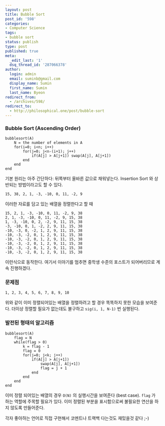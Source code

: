 ```yaml
---
layout: post
title: Bubble Sort
post_id: '598'
categories:
- Computer Science
tags:
- bubble sort
status: publish
type: post
published: true
meta:
  _edit_last: '1'
  dsq_thread_id: '287066378'
author:
  login: admin
  email: suminb@gmail.com
  display_name: Sumin
  first_name: Sumin
  last_name: Byeon
redirect_from:
  - /archives/598/
redirect_to:
  - http://philosophical.one/post/bubble-sort
---
```

### Bubble Sort (Ascending Order)

    bubblesort(A)
        N = the number of elements in A
        for(i=0; i<n; i++)
            for(j=0; j<n-(i+1); j++)
                if(A[j] > A[j+1]) swap(A[j], A[j+1])
            end
        end
    end

기본 원리는 아주 간단하다: 뒤쪽부터 올바른 값으로 채워넣는다. Insertion Sort 와 상반되는 방법이라고도 할 수 있다.

    15, 38, 2, 1, -3, -10, 0, 11, -2, 9

이러한 자료를 담고 있는 배열을 정렬한다고 할 때

    15, 2, 1, -3, -10, 0, 11, -2, 9, 38
    2, 1, -3, -10, 0, 11, -2, 9, 15, 38
    1, -3, -10, 0, 2, -2, 9, 11, 15, 38
    -3, -10, 0, 1, -2, 2, 9, 11, 15, 38
    -10, -3, 0, -2, 1, 2, 9, 11, 15, 38
    -10, -3, -2, 0, 1, 2, 9, 11, 15, 38
    -10, -3, -2, 0, 1, 2, 9, 11, 15, 38
    -10, -3, -2, 0, 1, 2, 9, 11, 15, 38
    -10, -3, -2, 0, 1, 2, 9, 11, 15, 38
    -10, -3, -2, 0, 1, 2, 9, 11, 15, 38

이런식으로 동작한다. 여기서 이야기를 멈추면 중학생 수준의 포스트가 되어버리므로 계속 진행하겠다.

### 문제점

    1, 2, 3, 4, 5, 6, 7, 8, 9, 10

위와 같이 이미 정렬되어있는 배열을 정렬하려고 할 경우 똑똑하지 못한 모습을 보여준다. 더이상 정렬할 필요가 없는데도 불구하고 `sig(i, 1, N-1)` 번 실행된다.

### 발전된 형태의 알고리즘

    bubblesort(A)
        flag = N
        while(flag > 0)
            k = flag - 1
            flag = 0
            for(j=0; j<k; j++)
                if(A[j] > A[j+1])
                    swap(A[j], A[j+1])
                    flag = j + 1
                end
            end
        end
    end

이미 정렬 되어있는 배열의 경우 `O(N)` 의 실행시간을 보여준다 (best case). `flag` 가 하는 역할에 주목할 필요가 있다. 이미 정렬된 부분을 표시함으로써 불필요한 연산을 하지 않도록 만들어준다.

각자 좋아하는 언어로 직접 구현해서 코멘트나 트랙백 다는것도 재밌을것 같다 ;-)

